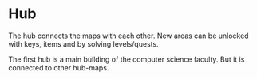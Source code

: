 # Hub
The hub connects the maps with each other. New areas can be unlocked with keys, items and by solving levels/quests.

The first hub is a main building of the computer science faculty. But it is connected to other hub-maps.
